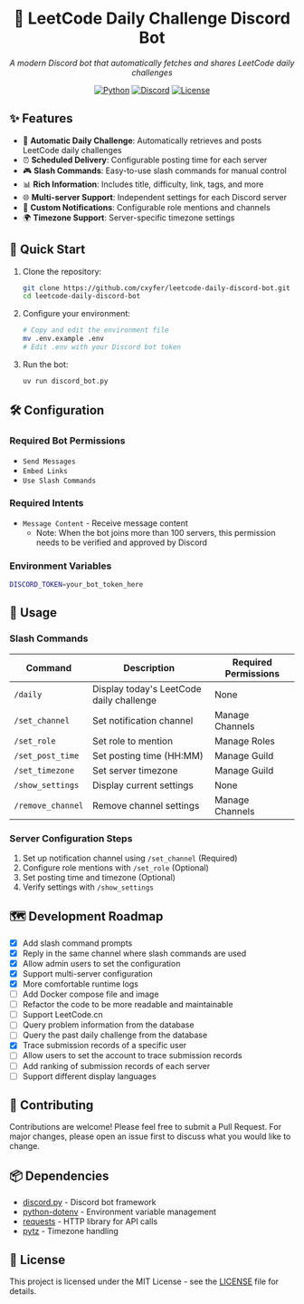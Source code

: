 <div align="center">

# 🎯 LeetCode Daily Challenge Discord Bot

*A modern Discord bot that automatically fetches and shares LeetCode daily challenges*

[![Python](https://img.shields.io/badge/python-3.10+-blue.svg?style=flat-square&logo=python)](https://www.python.org)
[![Discord](https://img.shields.io/badge/Discord-bot-5865F2.svg?style=flat-square&logo=discord)](https://discord.com/developers/docs/intro)
[![License](https://img.shields.io/badge/license-MIT-blue.svg?style=flat-square)](LICENSE)

</div>

## ✨ Features

- 🔄 **Automatic Daily Challenge**: Automatically retrieves and posts LeetCode daily challenges
- ⏰ **Scheduled Delivery**: Configurable posting time for each server
- 🎮 **Slash Commands**: Easy-to-use slash commands for manual control
- 📊 **Rich Information**: Includes title, difficulty, link, tags, and more
- 🌐 **Multi-server Support**: Independent settings for each Discord server
- 🔔 **Custom Notifications**: Configurable role mentions and channels
- 🌍 **Timezone Support**: Server-specific timezone settings

## 🚀 Quick Start

1. Clone the repository:
   ```bash
   git clone https://github.com/cxyfer/leetcode-daily-discord-bot.git
   cd leetcode-daily-discord-bot
   ```

2. Configure your environment:
   ```bash
   # Copy and edit the environment file
   mv .env.example .env
   # Edit .env with your Discord bot token
   ```

3. Run the bot:
   ```bash
   uv run discord_bot.py
   ```

## 🛠️ Configuration

### Required Bot Permissions
- `Send Messages`
- `Embed Links`
- `Use Slash Commands`

### Required Intents
- `Message Content` - Receive message content
  - Note: When the bot joins more than 100 servers, this permission needs to be verified and approved by Discord

### Environment Variables
```bash
DISCORD_TOKEN=your_bot_token_here
```

## 📝 Usage

### Slash Commands

| Command | Description | Required Permissions |
|---------|-------------|---------------------|
| `/daily` | Display today's LeetCode daily challenge | None |
| `/set_channel` | Set notification channel | Manage Channels |
| `/set_role` | Set role to mention | Manage Roles |
| `/set_post_time` | Set posting time (HH:MM) | Manage Guild |
| `/set_timezone` | Set server timezone | Manage Guild |
| `/show_settings` | Display current settings | None |
| `/remove_channel` | Remove channel settings | Manage Channels |

### Server Configuration Steps

1. Set up notification channel using `/set_channel` (Required)
2. Configure role mentions with `/set_role` (Optional)
3. Set posting time and timezone (Optional)
4. Verify settings with `/show_settings`

## 🗺️ Development Roadmap

- [x] Add slash command prompts
- [x] Reply in the same channel where slash commands are used
- [x] Allow admin users to set the configuration
- [x] Support multi-server configuration
- [x] More comfortable runtime logs
- [ ] Add Docker compose file and image
- [ ] Refactor the code to be more readable and maintainable
- [ ] Support LeetCode.cn
- [ ] Query problem information from the database
- [ ] Query the past daily challenge from the database
- [x] Trace submission records of a specific user
- [ ] Allow users to set the account to trace submission records
- [ ] Add ranking of submission records of each server
- [ ] Support different display languages

## 🤝 Contributing

Contributions are welcome! Please feel free to submit a Pull Request. For major changes, please open an issue first to discuss what you would like to change.

## 📦 Dependencies

- [discord.py](https://github.com/Rapptz/discord.py) - Discord bot framework
- [python-dotenv](https://github.com/theskumar/python-dotenv) - Environment variable management
- [requests](https://github.com/psf/requests) - HTTP library for API calls
- [pytz](https://github.com/stub42/pytz) - Timezone handling

## 📄 License

This project is licensed under the MIT License - see the [LICENSE](LICENSE) file for details.